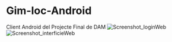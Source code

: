 # Gim-Ioc-Android
Client Android del Projecte Final de DAM
![Screenshot_loginWeb](https://user-images.githubusercontent.com/10160014/197829172-d6da15a2-c5a2-4e33-be69-6d81896db640.png)
![Screenshot_interficieWeb](https://user-images.githubusercontent.com/10160014/197829191-3525a650-ee51-4723-8d18-b6476ede2331.png)

